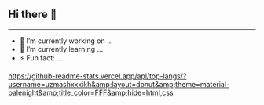 ## Hi there 👋
______________________________________________________________________________________________


- 🔭 I’m currently working on ...
- 🌱 I’m currently learning ...
- ⚡ Fun fact: ...

https://github-readme-stats.vercel.app/api/top-langs/?username=uzmashxxxikh&amp;layout=donut&amp;theme=material-palenight&amp;title_color=FFF&amp;hide=html,css


<!--
**uzmashxxxikh/uzmashxxxikh** is a ✨ _special_ ✨ repository because its `README.md` (this file) appears on your GitHub profile.

Here are some ideas to get you started:

- 🔭 I’m currently working on ...
- 🌱 I’m currently learning ...
- 👯 I’m looking to collaborate on ...
- 🤔 I’m looking for help with ...
- 💬 Ask me about ...
- 📫 How to reach me: ...
- 😄 Pronouns: ...
- ⚡ Fun fact: ...
-->
